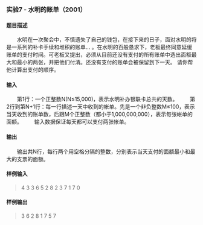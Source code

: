 ### 实验7 - 水明的账单（2001）
#### 题目描述
&emsp;&emsp;水明在一次聚会中，不慎遗失了自己的钱包，在接下来的日子，面对水明的将是一系列的补卡手续和堆积的账单… 。在水明的百般恳求下，老板最终同意延缓账单的支付时间。可老板又提出，必须从目前还没有支付的所有账单中选出面额最大和最小的两张，并把他们付清。还没有支付的账单会被保留到下一天。 请你帮他计算出支付的顺序。
#### 输入
&emsp;&emsp;第1行：一个正整数N(N≤15,000)，表示水明补办银联卡总共的天数。
&emsp;&emsp;第2行到第N+1行：每一行描述一天中收到的帐单。先是一个非负整数M≤100，表示当天收到的账单数，后跟M个正整数（都小于1,000,000,000），表示每张帐单的面额。
&emsp;&emsp;输入数据保证每天都可以支付两张帐单。
#### 输出
&emsp;&emsp;输出共N行，每行两个用空格分隔的整数，分别表示当天支付的面额最小和最大的支票的面额。
#### 样例输入
>4
3 3 6 5
2 8 2
3 7 1 7
0
#### 样例输出
>3 6
2 8
1 7
5 7
